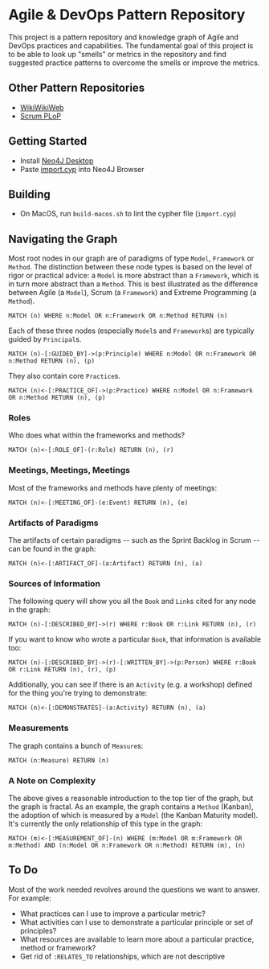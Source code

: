 # Agile & DevOps Pattern Repository

This project is a pattern repository and knowledge graph of Agile and DevOps practices and capabilities.  The fundamental goal of this project is to be able to look up "smells" or metrics in the repository and find suggested practice patterns to overcome the smells or improve the metrics.

## Other Pattern Repositories

- [WikiWikiWeb](http://wiki.c2.com/?WelcomeVisitors)
- [Scrum PLoP](https://sites.google.com/a/scrumplop.org/published-patterns/home)

## Getting Started

- Install [Neo4J Desktop](https://neo4j.com/developer/neo4j-desktop/)
- Paste [import.cyp](/import.cyp) into Neo4J Browser

## Building

- On MacOS, run `build-macos.sh` to lint the cypher file (`import.cyp`)

## Navigating the Graph

Most root nodes in our graph are of paradigms of type `Model`, `Framework` or `Method`.  The distinction between these node types is based on the level of rigor or practical advice: a `Model` is more abstract than a `Framework`, which is in turn more abstract than a `Method`.  This is best illustrated as the difference between Agile (a `Model`), Scrum (a `Framework`) and Extreme Programming (a `Method`).

```cypher
MATCH (n) WHERE n:Model OR n:Framework OR n:Method RETURN (n)
```

Each of these three nodes (especially `Model`s and `Framework`s) are typically guided by `Principal`s.

```cypher
MATCH (n)-[:GUIDED_BY]->(p:Principle) WHERE n:Model OR n:Framework OR n:Method RETURN (n), (p)
```

They also contain core `Practice`s.

```cypher
MATCH (n)<-[:PRACTICE_OF]->(p:Practice) WHERE n:Model OR n:Framework OR n:Method RETURN (n), (p)
```

### Roles

Who does what within the frameworks and methods?

```cypher
MATCH (n)<-[:ROLE_OF]-(r:Role) RETURN (n), (r)
```

### Meetings, Meetings, Meetings

Most of the frameworks and methods have plenty of meetings:

```cypher
MATCH (n)<-[:MEETING_OF]-(e:Event) RETURN (n), (e)
```

### Artifacts of Paradigms

The artifacts of certain paradigms -- such as the Sprint Backlog in Scrum -- can be found in the graph:

```cypher
MATCH (n)<-[:ARTIFACT_OF]-(a:Artifact) RETURN (n), (a)
```

### Sources of Information

The following query will show you all the `Book` and `Link`s cited for any node in the graph:

```cypher
MATCH (n)-[:DESCRIBED_BY]->(r) WHERE r:Book OR r:Link RETURN (n), (r)
```

If you want to know who wrote a particular `Book`, that information is available too:

```cypher
MATCH (n)-[:DESCRIBED_BY]->(r)-[:WRITTEN_BY]->(p:Person) WHERE r:Book OR r:Link RETURN (n), (r), (p)
```

Additionally, you can see if there is an `Activity` (e.g. a workshop) defined for the thing you're trying to demonstrate:

```cypher
MATCH (n)<-[:DEMONSTRATES]-(a:Activity) RETURN (n), (a)
```

### Measurements

The graph contains a bunch of `Measure`s:

```cypher
MATCH (n:Measure) RETURN (n)
```

### A Note on Complexity

The above gives a reasonable introduction to the top tier of the graph, but the graph is fractal.  As an example, the graph contains a `Method` (Kanban), the adoption of which is measured by a `Model` (the Kanban Maturity model).  It's currently the only relationship of this type in the graph:

```cypher
MATCH (m)<-[:MEASUREMENT_OF]-(n) WHERE (m:Model OR m:Framework OR m:Method) AND (n:Model OR n:Framework OR n:Method) RETURN (m), (n)
```

## To Do

Most of the work needed revolves around the questions we want to answer.  For example:

- What practices can I use to improve a particular metric?
- What activities can I use to demonstrate a particular principle or set of principles?
- What resources are available to learn more about a particular practice, method or framework?
- Get rid of `:RELATES_TO` relationships, which are not descriptive
